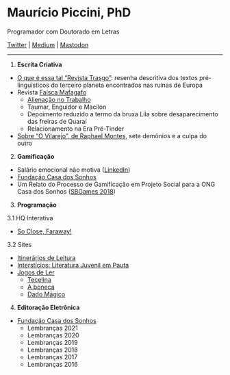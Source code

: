 # Maurício Piccini, PhD

Programador com Doutorado em Letras

[Twitter](http://twitter.com/mauriciopiccini) | [Medium](https://mauriciopiccini.medium.com) | [Mastodon](https://mastodon.social/@mauriciopiccini)

---

1. **Escrita Criativa**
- [O que é essa tal “Revista Trasgo”](https://mauriciopiccini.medium.com/o-que-é-essa-tal-revista-trasgo-resenha-descritiva-dos-textos-pré-linguísticos-do-terceiro-planeta-5ed60a9ae223): resenha descritiva dos textos pré- linguísticos do terceiro planeta encontrados nas ruínas de Europa
- Revista [Faísca Mafagafo](https://mafagaforevista.com.br)
   - [Alienação no Trabalho](https://mailchi.mp/mafagaforevista/faiscat4e02?e=%5BUNIQID%5D)
   - Taumar, Enguidor e Macilon
   - Depoimento reduzido a termo da bruxa Lila sobre desaparecimento das
freiras de Quaraí
   - Relacionamento na Era Pré-Tinder
- [Sobre “O Vilarejo”, de Raphael Montes](http://mauriciopiccini.medium.com/sobre-o-vilarejo-de-raphael-montes-sete-demonios-e-a-culpa-do-outro-8fad4c7f975d), sete demônios e a culpa do outro
2. **Gamificação**
- Salário emocional não motiva ([LinkedIn](https://www.linkedin.com/pulse/salário-emocional-não-motiva-maurício-piccini/))
- [Fundação Casa dos Sonhos](http://fundacaocasadossonhos.com)
- Um Relato do Processo de Gamificação em Projeto Social para a ONG Casa dos Sonhos ([SBGames 2018](https://www.sbgames.org/sbgames2018/files/papers/EducacaoShort/188272.pdf))
3. **Programação**

3.1 HQ Interativa

- [So Close, Faraway!](https://augustopaim.com.br/pt/hq-reportagem-so-close-faraway/)

3.2 Sites

- [Itinerários de Leitura](http://itinerariosdeleitura.com.br)
- [Interstícios: Literatura Juvenil em Pauta](http://literaturajuvenilempauta)
- [Jogos de Ler](http://jogosdeler.com.br)
   - [Tecelina](http://jogosdeler.com.br/tecelina)
   - [A boneca](http://jogosdeler.com.br/aboneca)
   - [Dado Mágico](http://jogosdeler.com.br/dadomagico)
4. **Editoração Eletrônica**
- [Fundação Casa dos Sonhos](https://fundacaocasadossonhos.com)
   - Lembranças 2021
   - Lembranças 2020
   - Lembranças 2019
   - Lembranças 2018
   - Lembranças 2017
   - Lembranças 2016

